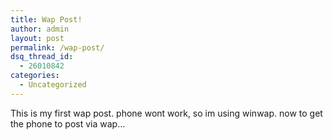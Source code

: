 ```yaml
---
title: Wap Post!
author: admin
layout: post
permalink: /wap-post/
dsq_thread_id:
  - 26010842
categories:
  - Uncategorized
---
```

This is my first wap post. phone wont work, so im using winwap. now to get the phone to post via wap&#8230;